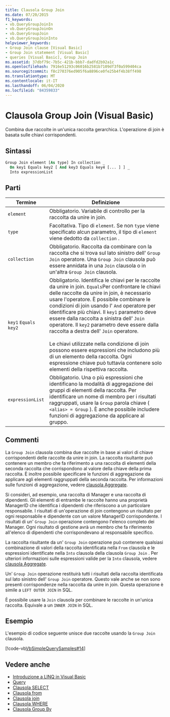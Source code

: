 ```yaml
---
title: Clausola Group Join
ms.date: 07/20/2015
f1_keywords:
- vb.QueryGroupJoinIn
- vb.QueryGroupJoinOn
- vb.QueryGroupJoin
- vb.QueryGroupJoinInto
helpviewer_keywords:
- Group Join clause [Visual Basic]
- Group Join statement [Visual Basic]
- queries [Visual Basic], Group Join
ms.assetid: 37dbf79c-7b5c-421b-bbb7-dadfd2b92a1c
ms.openlocfilehash: 7916e51293c06016b2581b7109df3f0a599404ca
ms.sourcegitcommit: f8c270376ed905f6a8896ce0fe25b4f4b38ff498
ms.translationtype: MT
ms.contentlocale: it-IT
ms.lasthandoff: 06/04/2020
ms.locfileid: "84359833"
---
```

# <a name="group-join-clause-visual-basic"></a>Clausola Group Join (Visual Basic)
Combina due raccolte in un'unica raccolta gerarchica. L'operazione di join è basata sulle chiavi corrispondenti.  
  
## <a name="syntax"></a>Sintassi  
  
```vb  
Group Join element [As type] In collection _  
  On key1 Equals key2 [ And key3 Equals key4 [... ] ] _  
  Into expressionList  
```  
  
## <a name="parts"></a>Parti  
  
|Termine|Definizione|  
|---|---|  
|`element`|Obbligatorio. Variabile di controllo per la raccolta da unire in join.|  
|`type`|Facoltativa. Tipo di `element`. Se non `type` viene specificato alcun parametro, il tipo di `element` viene dedotto da `collection` .|  
|`collection`|Obbligatorio. Raccolta da combinare con la raccolta che si trova sul lato sinistro dell' `Group Join` operatore. Una `Group Join` clausola può essere annidata in una `Join` clausola o in un'altra `Group Join` clausola.|  
|`key1` `Equals` `key2`|Obbligatorio. Identifica le chiavi per le raccolte da unire in join. `Equals`Per confrontare le chiavi delle raccolte da unire in join, è necessario usare l'operatore. È possibile combinare le condizioni di join usando l' `And` operatore per identificare più chiavi. Il `key1` parametro deve essere dalla raccolta a sinistra dell' `Join` operatore. Il `key2` parametro deve essere dalla raccolta a destra dell' `Join` operatore.<br /><br /> Le chiavi utilizzate nella condizione di join possono essere espressioni che includono più di un elemento della raccolta. Ogni espressione chiave può tuttavia contenere solo elementi della rispettiva raccolta.|  
|`expressionList`|Obbligatorio. Una o più espressioni che identificano la modalità di aggregazione dei gruppi di elementi della raccolta. Per identificare un nome di membro per i risultati raggruppati, usare la `Group` parola chiave ( `<alias> = Group` ). È anche possibile includere funzioni di aggregazione da applicare al gruppo.|  
  
## <a name="remarks"></a>Commenti  
 La `Group Join` clausola combina due raccolte in base ai valori di chiave corrispondenti delle raccolte da unire in join. La raccolta risultante può contenere un membro che fa riferimento a una raccolta di elementi della seconda raccolta che corrispondono al valore della chiave della prima raccolta. È inoltre possibile specificare le funzioni di aggregazione da applicare agli elementi raggruppati della seconda raccolta. Per informazioni sulle funzioni di aggregazione, vedere [clausola Aggregate](aggregate-clause.md).  
  
 Si consideri, ad esempio, una raccolta di Manager e una raccolta di dipendenti. Gli elementi di entrambe le raccolte hanno una proprietà ManagerID che identifica i dipendenti che riferiscono a un particolare responsabile. I risultati di un'operazione di join contengono un risultato per ogni responsabile e dipendente con un valore ManagerID corrispondente. I risultati di un' `Group Join` operazione contengono l'elenco completo dei Manager. Ogni risultato di gestione avrà un membro che fa riferimento all'elenco di dipendenti che corrispondevano al responsabile specifico.  
  
 La raccolta risultante da un' `Group Join` operazione può contenere qualsiasi combinazione di valori della raccolta identificata nella `From` clausola e le espressioni identificate nella `Into` clausola della clausola `Group Join` . Per ulteriori informazioni sulle espressioni valide per la `Into` clausola, vedere [clausola Aggregate](aggregate-clause.md).  
  
 Un' `Group Join` operazione restituirà tutti i risultati della raccolta identificata sul lato sinistro dell' `Group Join` operatore. Questo vale anche se non sono presenti corrispondenze nella raccolta da unire in join. Questa operazione è simile a `LEFT OUTER JOIN` in SQL.  
  
 È possibile usare la `Join` clausola per combinare le raccolte in un'unica raccolta. Equivale a un `INNER JOIN` in SQL.  
  
## <a name="example"></a>Esempio  
 L'esempio di codice seguente unisce due raccolte usando la `Group Join` clausola.  
  
 [!code-vb[VbSimpleQuerySamples#14](~/samples/snippets/visualbasic/VS_Snippets_VBCSharp/VbSimpleQuerySamples/VB/QuerySamples1.vb#14)]  
  
## <a name="see-also"></a>Vedere anche

- [Introduzione a LINQ in Visual Basic](../../programming-guide/language-features/linq/introduction-to-linq.md)
- [Query](index.md)
- [Clausola SELECT](select-clause.md)
- [Clausola from](from-clause.md)
- [Clausola join](join-clause.md)
- [Clausola WHERE](where-clause.md)
- [Clausola Group By](group-by-clause.md)
